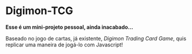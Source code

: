 # Digimon-TCG

<p><b>Esse é um mini-projeto pessoal, ainda inacabado...</b></p>

<p>Baseado no jogo de cartas, já existente, <em>Digimon Trading Card Game</em>, quis replicar uma maneira de jogá-lo com Javascript!</p>
